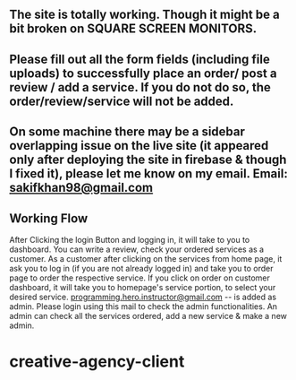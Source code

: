 ## The site is totally working. Though it might be a bit broken on SQUARE SCREEN MONITORS. 
## Please fill out all the form fields (including file uploads) to successfully place an order/ post a review / add a service. If you do not do so, the order/review/service will not be added.
## On some machine there may be a sidebar overlapping issue on the live site (it appeared only after deploying the site in firebase & though I fixed it), please let me know on my email. Email: sakifkhan98@gmail.com


## Working Flow
After Clicking the login Button and logging in, it will take to you to dashboard. You can write a review, check your ordered services as a customer. As a customer after clicking on the services from home page, it ask you to log in (if you are not already logged in) and take you to order page to order the respective service. If you click on order on customer dashboard, it will take you to homepage's service portion, to select your desired service. programming.hero.instructor@gmail.com -- is added as admin. Please login using this mail to check the admin functionalities. An admin can check all the services ordered, add a new service & make a new admin.

# creative-agency-client
